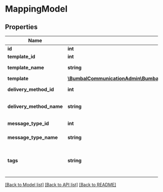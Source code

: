 # MappingModel

## Properties
Name | Type | Description | Notes
------------ | ------------- | ------------- | -------------
**id** | **int** | Identifier | [optional] 
**template_id** | **int** | Template ID | [optional] 
**template_name** | **string** | Template Name | [optional] 
**template** | [**\BumbalCommunicationAdmin\BumbalCommunicationAdmin\Model\TemplateModel**](TemplateModel.md) |  | [optional] 
**delivery_method_id** | **int** | Delivery Method ID | [optional] 
**delivery_method_name** | **string** | Delivery Method Name | [optional] 
**message_type_id** | **int** | MessageType ID | [optional] 
**message_type_name** | **string** | MessageType Name | [optional] 
**tags** | **string** | JSON encoded Array with Bumbal Tag ID&#39;s | [optional] 

[[Back to Model list]](../README.md#documentation-for-models) [[Back to API list]](../README.md#documentation-for-api-endpoints) [[Back to README]](../README.md)


